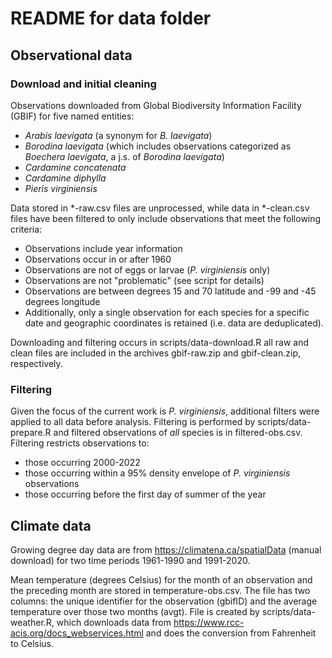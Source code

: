 # README for data folder

## Observational data

### Download and initial cleaning

Observations downloaded from Global Biodiversity Information Facility (GBIF) 
for five named entities:

+ _Arabis laevigata_ (a synonym for _B. laevigata_)
+ _Borodina laevigata_ (which includes observations categorized as 
_Boechera laevigata_, a j.s. of _Borodina laevigata_)
+ _Cardamine concatenata_
+ _Cardamine diphylla_
+ _Pieris virginiensis_

Data stored in \*-raw.csv files are unprocessed, while data in \*-clean.csv 
files have been filtered to only include observations that meet the following 
criteria:

+ Observations include year information
+ Observations occur in or after 1960
+ Observations are not of eggs or larvae (_P. virginiensis_ only)
+ Observations are not "problematic" (see script for details)
+ Observations are between degrees 15 and 70 latitude and -99 and -45 degrees 
longitude
+ Additionally, only a single observation for each species for a specific date 
and geographic coordinates is retained (i.e. data are deduplicated).

Downloading and filtering occurs in scripts/data-download.R all raw and clean 
files are included in the archives gbif-raw.zip and gbif-clean.zip, 
respectively.

### Filtering

Given the focus of the current work is _P. virginiensis_, additional filters 
were applied to all data before analysis. Filtering is performed by 
scripts/data-prepare.R and filtered observations of _all_ species is in 
filtered-obs.csv. Filtering restricts observations to:

+ those occurring 2000-2022
+ those occurring within a 95% density envelope of _P. virginiensis_ 
observations
+ those occurring before the first day of summer of the year

## Climate data

Growing degree day data are from https://climatena.ca/spatialData (manual 
download) for two time periods 1961-1990 and 1991-2020.

Mean temperature (degrees Celsius) for the month of an observation and the 
preceding month are stored in temperature-obs.csv. The file has two columns: 
the unique identifier for the observation (gbifID) and the average temperature 
over those two months (avgt). File is created by scripts/data-weather.R, which 
downloads data from https://www.rcc-acis.org/docs_webservices.html and does the
conversion from Fahrenheit to Celsius.
